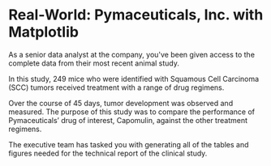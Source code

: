 # Real-World: Pymaceuticals, Inc. with Matplotlib

As a senior data analyst at the company, you've been given access to the complete data from their most recent animal study.  

  In this study, 249 mice who were identified with Squamous Cell Carcinoma (SCC) tumors received treatment with a range of drug regimens. 
    
  Over the course of 45 days, tumor development was observed and measured. The purpose of this study was to compare the performance of Pymaceuticals’ drug of interest, Capomulin, against the other treatment regimens.

The executive team has tasked you with generating all of the tables and figures needed for the technical report of the clinical study.
